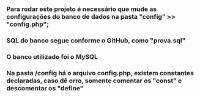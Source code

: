
### Para rodar este projeto é necessário que mude as configurações do banco de dados na pasta "config" >> "config.php";

### SQL do banco segue conforme o GitHub, como "prova.sql"

### O banco utilizado foi o MySQL 

### Na pasta /config há o arquivo config.php, existem constantes declaradas, caso dê erro, somente comentar os "const" e descomentar os "define"